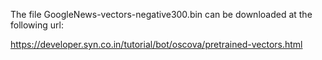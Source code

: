 The file GoogleNews-vectors-negative300.bin can be downloaded at the following
url: 

https://developer.syn.co.in/tutorial/bot/oscova/pretrained-vectors.html